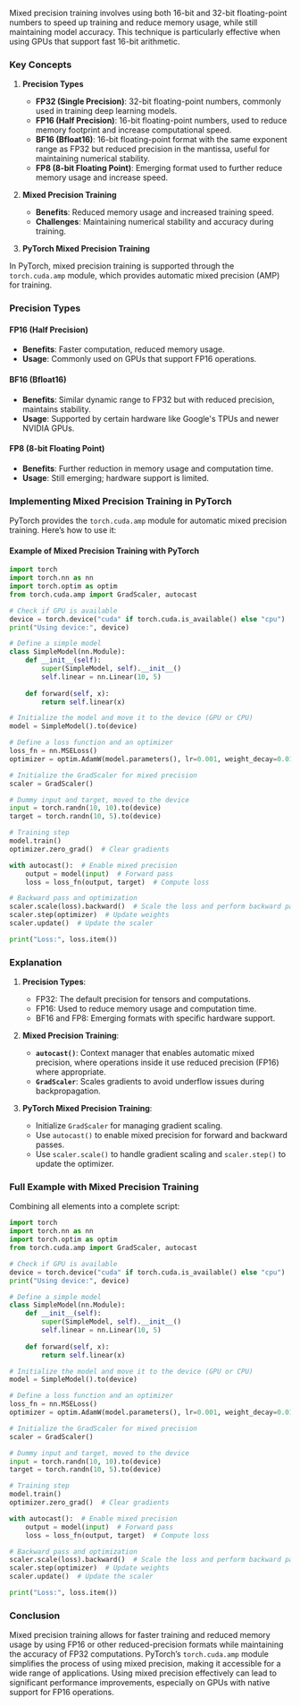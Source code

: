 Mixed precision training involves using both 16-bit and 32-bit floating-point numbers to speed up training and reduce memory usage, while still maintaining model accuracy. This technique is particularly effective when using GPUs that support fast 16-bit arithmetic.

### Key Concepts

1. **Precision Types**
   - **FP32 (Single Precision)**: 32-bit floating-point numbers, commonly used in training deep learning models.
   - **FP16 (Half Precision)**: 16-bit floating-point numbers, used to reduce memory footprint and increase computational speed.
   - **BF16 (Bfloat16)**: 16-bit floating-point format with the same exponent range as FP32 but reduced precision in the mantissa, useful for maintaining numerical stability.
   - **FP8 (8-bit Floating Point)**: Emerging format used to further reduce memory usage and increase speed.

2. **Mixed Precision Training**
   - **Benefits**: Reduced memory usage and increased training speed.
   - **Challenges**: Maintaining numerical stability and accuracy during training.

3. **PyTorch Mixed Precision Training**

In PyTorch, mixed precision training is supported through the `torch.cuda.amp` module, which provides automatic mixed precision (AMP) for training.

### Precision Types

#### FP16 (Half Precision)

- **Benefits**: Faster computation, reduced memory usage.
- **Usage**: Commonly used on GPUs that support FP16 operations.

#### BF16 (Bfloat16)

- **Benefits**: Similar dynamic range to FP32 but with reduced precision, maintains stability.
- **Usage**: Supported by certain hardware like Google's TPUs and newer NVIDIA GPUs.

#### FP8 (8-bit Floating Point)

- **Benefits**: Further reduction in memory usage and computation time.
- **Usage**: Still emerging; hardware support is limited.

### Implementing Mixed Precision Training in PyTorch

PyTorch provides the `torch.cuda.amp` module for automatic mixed precision training. Here’s how to use it:

#### Example of Mixed Precision Training with PyTorch

```python
import torch
import torch.nn as nn
import torch.optim as optim
from torch.cuda.amp import GradScaler, autocast

# Check if GPU is available
device = torch.device("cuda" if torch.cuda.is_available() else "cpu")
print("Using device:", device)

# Define a simple model
class SimpleModel(nn.Module):
    def __init__(self):
        super(SimpleModel, self).__init__()
        self.linear = nn.Linear(10, 5)
    
    def forward(self, x):
        return self.linear(x)

# Initialize the model and move it to the device (GPU or CPU)
model = SimpleModel().to(device)

# Define a loss function and an optimizer
loss_fn = nn.MSELoss()
optimizer = optim.AdamW(model.parameters(), lr=0.001, weight_decay=0.01)

# Initialize the GradScaler for mixed precision
scaler = GradScaler()

# Dummy input and target, moved to the device
input = torch.randn(10, 10).to(device)
target = torch.randn(10, 5).to(device)

# Training step
model.train()
optimizer.zero_grad()  # Clear gradients

with autocast():  # Enable mixed precision
    output = model(input)  # Forward pass
    loss = loss_fn(output, target)  # Compute loss

# Backward pass and optimization
scaler.scale(loss).backward()  # Scale the loss and perform backward pass
scaler.step(optimizer)  # Update weights
scaler.update()  # Update the scaler

print("Loss:", loss.item())
```

### Explanation

1. **Precision Types**:
    - FP32: The default precision for tensors and computations.
    - FP16: Used to reduce memory usage and computation time.
    - BF16 and FP8: Emerging formats with specific hardware support.

2. **Mixed Precision Training**:
    - **`autocast()`**: Context manager that enables automatic mixed precision, where operations inside it use reduced precision (FP16) where appropriate.
    - **`GradScaler`**: Scales gradients to avoid underflow issues during backpropagation.

3. **PyTorch Mixed Precision Training**:
    - Initialize `GradScaler` for managing gradient scaling.
    - Use `autocast()` to enable mixed precision for forward and backward passes.
    - Use `scaler.scale()` to handle gradient scaling and `scaler.step()` to update the optimizer.

### Full Example with Mixed Precision Training

Combining all elements into a complete script:

```python
import torch
import torch.nn as nn
import torch.optim as optim
from torch.cuda.amp import GradScaler, autocast

# Check if GPU is available
device = torch.device("cuda" if torch.cuda.is_available() else "cpu")
print("Using device:", device)

# Define a simple model
class SimpleModel(nn.Module):
    def __init__(self):
        super(SimpleModel, self).__init__()
        self.linear = nn.Linear(10, 5)
    
    def forward(self, x):
        return self.linear(x)

# Initialize the model and move it to the device (GPU or CPU)
model = SimpleModel().to(device)

# Define a loss function and an optimizer
loss_fn = nn.MSELoss()
optimizer = optim.AdamW(model.parameters(), lr=0.001, weight_decay=0.01)

# Initialize the GradScaler for mixed precision
scaler = GradScaler()

# Dummy input and target, moved to the device
input = torch.randn(10, 10).to(device)
target = torch.randn(10, 5).to(device)

# Training step
model.train()
optimizer.zero_grad()  # Clear gradients

with autocast():  # Enable mixed precision
    output = model(input)  # Forward pass
    loss = loss_fn(output, target)  # Compute loss

# Backward pass and optimization
scaler.scale(loss).backward()  # Scale the loss and perform backward pass
scaler.step(optimizer)  # Update weights
scaler.update()  # Update the scaler

print("Loss:", loss.item())
```

### Conclusion

Mixed precision training allows for faster training and reduced memory usage by using FP16 or other reduced-precision formats while maintaining the accuracy of FP32 computations. PyTorch’s `torch.cuda.amp` module simplifies the process of using mixed precision, making it accessible for a wide range of applications. Using mixed precision effectively can lead to significant performance improvements, especially on GPUs with native support for FP16 operations.